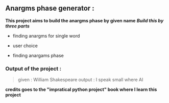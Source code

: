 ## Anargms phase generator :

**This project aims to build the anargms phase by given name**
***Build this by three parts***


+ finding anargms for single word
- user choice
* finding anargams phase

### Output of the project :
> given :  William Shakespeare
> output : I speak small where AI

__credits goes to the "impratical python project" book where I learn this project__

